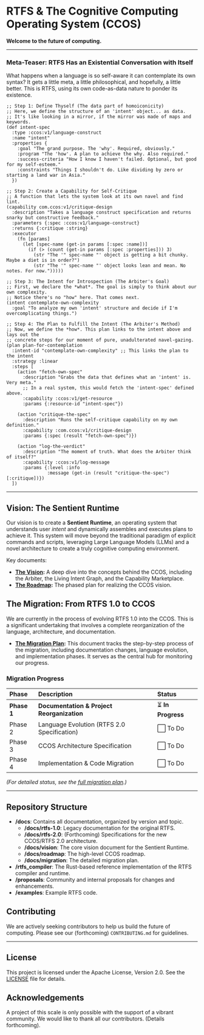 # RTFS & The Cognitive Computing Operating System (CCOS)

**Welcome to the future of computing.**

---

### Meta-Teaser: RTFS Has an Existential Conversation with Itself

What happens when a language is so self-aware it can contemplate its own syntax?
It gets a little meta, a little philosophical, and hopefully, a little better.
This is RTFS, using its own code-as-data nature to ponder its existence.

```rtfs
;; Step 1: Define Thyself (The data part of homoiconicity)
;; Here, we define the structure of an 'intent' object... as data.
;; It's like looking in a mirror, if the mirror was made of maps and keywords.
(def intent-spec
  :type :ccos:v1/language-construct
  :name "intent"
  :properties {
    :goal "The grand purpose. The 'why'. Required, obviously."
    :program "The 'how'. A plan to achieve the why. Also required."
    :success-criteria "How I know I haven't failed. Optional, but good for my self-esteem."
    :constraints "Things I shouldn't do. Like dividing by zero or starting a land war in Asia."
  })

;; Step 2: Create a Capability for Self-Critique
;; A function that lets the system look at its own navel and find lint.
(capability com.ccos:v1/critique-design
  :description "Takes a language construct specification and returns snarky but constructive feedback."
  :parameters {:spec :ccos:v1/language-construct}
  :returns {:critique :string}
  :executor
    (fn [params]
      (let [spec-name (get-in params [:spec :name])]
        (if (> (count (get-in params [:spec :properties])) 3)
          (str "The '" spec-name "' object is getting a bit chunky. Maybe a diet is in order?")
          (str "The '" spec-name "' object looks lean and mean. No notes. For now.")))))

;; Step 3: The Intent for Introspection (The Arbiter's Goal)
;; First, we declare the *what*. The goal is simply to think about our own complexity.
;; Notice there's no "how" here. That comes next.
(intent contemplate-own-complexity
  :goal "To analyze my own 'intent' structure and decide if I'm overcomplicating things.")

;; Step 4: The Plan to Fulfill the Intent (The Arbiter's Method)
;; Now, we define the *how*. This plan links to the intent above and lays out the
;; concrete steps for our moment of pure, unadulterated navel-gazing.
(plan plan-for-contemplation
  :intent-id "contemplate-own-complexity" ;; This links the plan to the intent
  :strategy :linear
  :steps [
    (action "fetch-own-spec"
      :description "Grabs the data that defines what an 'intent' is. Very meta."
      ;; In a real system, this would fetch the 'intent-spec' defined above.
      :capability :ccos:v1/get-resource
      :params {:resource-id "intent-spec"})

    (action "critique-the-spec"
      :description "Runs the self-critique capability on my own definition."
      :capability :com.ccos:v1/critique-design
      :params {:spec (result "fetch-own-spec")})

    (action "log-the-verdict"
      :description "The moment of truth. What does the Arbiter think of itself?"
      :capability :ccos:v1/log-message
      :params {:level :info
               :message (get-in (result "critique-the-spec") [:critique])})
  ])

```

---

## Vision: The Sentient Runtime

Our vision is to create a **Sentient Runtime**, an operating system that understands user *intent* and dynamically assembles and executes plans to achieve it. This system will move beyond the traditional paradigm of explicit commands and scripts, leveraging Large Language Models (LLMs) and a novel architecture to create a truly cognitive computing environment.

Key documents:
- **[The Vision](./docs/vision/SENTIENT_RUNTIME_VISION.md):** A deep dive into the concepts behind the CCOS, including the Arbiter, the Living Intent Graph, and the Capability Marketplace.
- **[The Roadmap](./docs/CCOS_ROADMAP.md):** The phased plan for realizing the CCOS vision.

## The Migration: From RTFS 1.0 to CCOS

We are currently in the process of evolving RTFS 1.0 into the CCOS. This is a significant undertaking that involves a complete reorganization of the language, architecture, and documentation.

- **[The Migration Plan](./docs/migration/RTFS_MIGRATION_PLAN.md):** This document tracks the step-by-step process of the migration, including documentation changes, language evolution, and implementation phases. It serves as the central hub for monitoring our progress.

### Migration Progress

| Phase | Description | Status |
| :--- | :--- | :--- |
| **Phase 1** | **Documentation & Project Reorganization** | ⏳ **In Progress** |
| Phase 2 | Language Evolution (RTFS 2.0 Specification) | ⬜ To Do |
| Phase 3 | CCOS Architecture Specification | ⬜ To Do |
| Phase 4 | Implementation & Code Migration | ⬜ To Do |

*(For detailed status, see the [full migration plan](./docs/migration/RTFS_MIGRATION_PLAN.md).)*

---

## Repository Structure

- **/docs**: Contains all documentation, organized by version and topic.
  - **/docs/rtfs-1.0**: Legacy documentation for the original RTFS.
  - **/docs/rtfs-2.0**: (Forthcoming) Specifications for the new CCOS/RTFS 2.0 architecture.
  - **/docs/vision**: The core vision document for the Sentient Runtime.
  - **/docs/roadmap**: The high-level CCOS roadmap.
  - **/docs/migration**: The detailed migration plan.
- **/rtfs_compiler**: The Rust-based reference implementation of the RTFS compiler and runtime.
- **/proposals**: Community and internal proposals for changes and enhancements.
- **/examples**: Example RTFS code.

## Contributing

We are actively seeking contributors to help us build the future of computing. Please see our (forthcoming) `CONTRIBUTING.md` for guidelines.

---

## License

This project is licensed under the Apache License, Version 2.0. See the [LICENSE](./LICENSE) file for details.

## Acknowledgements

A project of this scale is only possible with the support of a vibrant community. We would like to thank all our contributors. (Details forthcoming).
